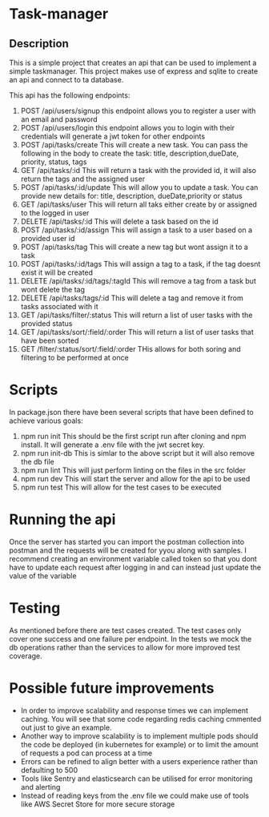 # Task-manager

## Description

This is a simple project that creates an api that can be used to implement a simple taskmanager.
This project makes use of express and sqlite to create an api and connect to ta database.

This api has the following endpoints:
1. POST /api/users/signup this endpoint allows you to register a user with an email and password
2. POST /api/users/login this endpoint allows you to login with their credentials will generate a jwt token for other endpoints
3. POST /api/tasks/create This will create a new task. You can pass the following in the body to create the task: title, description,dueDate, priority, status, tags
4. GET /api/tasks/:id This will return a task with the provided id, it will also return the tags and the assigned user
5. POST /api/tasks/:id/update This will allow you to update a task. You can provide new details for: title, description,         dueDate,priority or status
6. GET /api/tasks/user This will return all taks either create by or assigned to  the logged in user
7. DELETE /api/tasks/:id This will delete a task based on the id
8. POST /api/tasks/:id/assign This will assign a task to a user based on a provided user id
9. POST /api/tasks/tag This will create a new tag but wont assign it to a task
10. POST /api/tasks/:id/tags This will assign a tag to a task, if the tag doesnt exist it will be created
11. DELETE /api/tasks/:id/tags/:tagId This will remove a tag from a task but wont delete the tag
12. DELETE /api/tasks/tags/:id This will delete a tag and remove it from tasks associated with it
13. GET /api/tasks/filter/:status This will return a list of user tasks with the provided status
14. GET /api/tasks/sort/:field/:order This will return a list of user tasks that have been sorted
15. GET /filter/:status/sort/:field/:order THis allows for both soring and filtering to be performed at once

# Scripts
In package.json there have been several scripts that have been defined to achieve various  goals:

1. npm run init This should be the first script run after cloning and npm install. It will generate a .env file with the jwt secret key. 
2. npm run init-db This is simlar to the above script but it will also remove the db file
3. npm run lint This will just perform linting on the files in the src folder
4. npm run dev This will start the server and allow for the api to be used
5. npm run test This will allow for the test cases to be executed

# Running the api
Once the server has started you can import the postman collection into postman and the requests will be created for yyou along with samples. I recommend creating an environment variable called token so that you dont have to update each request after logging in and can instead just update the value of the variable

# Testing
As mentioned before there are test cases created. The test cases only cover one success and one failure per endpoint. In the tests we mock the db operations rather than the services to allow for more improved test coverage.

# Possible future improvements

- In order to improve scalability and response times we can implement caching. You  will see that some code regarding redis caching cmmented out just to give an example.
- Another way to improve scalability is to implement multiple pods should the code be deployed (in kubernetes for example) or to limit the amount of requests a pod can process at a time
- Errors can be refined to align better with a users experience rather than defaulting to 500
- Tools like Sentry and elasticsearch can be utilised for error monitoring and alerting
- Instead of reading keys from the .env file we could make use of tools like AWS Secret Store for more secure storage